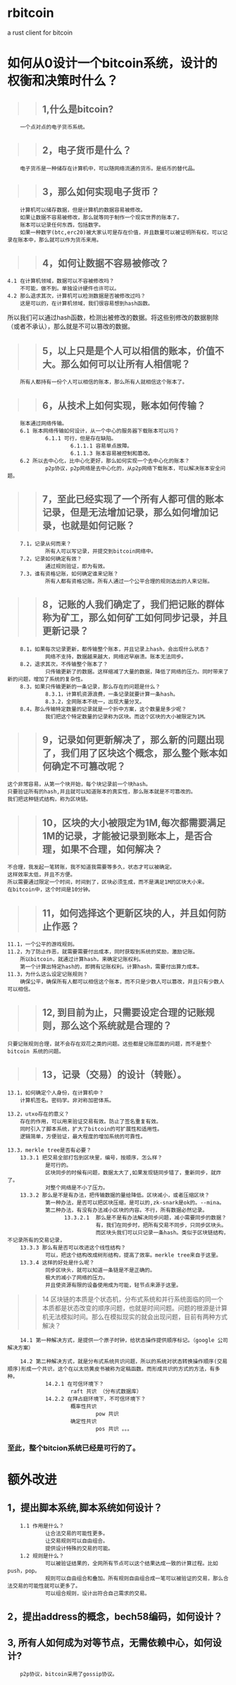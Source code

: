 # rbitcoin
a rust client for bitcoin


# 如何从0设计一个bitcoin系统，设计的权衡和决策时什么？
>>## 1,什么是bitcoin?
        一个点对点的电子货币系统。
        
>>## 2，电子货币是什么？
        电子货币是一种储存在计算机中，可以随网络流通的货币。是纸币的替代品。
        
>>## 3，那么如何实现电子货币？
        计算机可以储存数据，但是计算机的数据容易被修改。
        如果让数据不容易被修改，那么就等同于制作一个现实世界的账本了。
        账本可以记录任何东西，包括数字。
        如果一种数字(btc,erc20)被大家认可是存在价值，并且数量可以被证明所有权，可以记录在账本中，那么就可以作为货币来用。
        
>>## 4，如何让数据不容易被修改？
    4.1 在计算机领域，数据可以不容被修改吗？
        不可能，做不到。单独设计硬件也许可以。
    4.2 那么退求其次，计算机可以检测数据是否被修改过吗？
        这是可以的，在计算机领域，我们很容易想到hash函数。
所以我们可以通过hash函数，检测出被修改的数据。将这些别修改的数据剔除（或者不承认），那么就是不可以篡改的数据。

>>## 5，以上只是是个人可以相信的账本，价值不大。那么如何可以让所有人相信呢？
        所有人都持有一份个人可以相信的账本，那么所有人就相信这个账本了。

>>## 6，从技术上如何实现，账本如何传输？
        账本通过网络传输。
        6.1 账本网络传输如何设计，从一个中心的服务器下载账本可以吗？
                6.1.1 可行，但是存在缺陷。
                        6.1.1.1 容易单点故障。
                        6.1.1.3 账本容易被控制和篡改。
        6.2 所以去中心化，比中心化更好，那么如何实现一个去中心化的账本？
                p2p协议，p2p网络是去中心化的，从p2p网络下载账本，可以解决账本安全问题。

>>## 7，至此已经实现了一个所有人都可信的账本记录，但是无法增加记录，那么如何增加记录，也就是如何记账？
        7.1，记录从何而来？
                所有人可以写记录，并提交到bitcoin网络中。
        7.2，记录如何确定有效？
                通过规则验证，即为有效。
        7.3，谁有资格记账，如何确定谁来记账？
                所有人都有资格记账。所有人通过一个公平合理的规则选出的人来记账。

>>## 8，记账的人我们确定了，我们把记账的群体称为矿工，那么如何矿工如何同步记录，并且更新记录？
        8.1，如果每次记录更新，都传输整个账本，并且记录上hash，会出现什么状态？
                网络不支持，数据越来越大，网络迟早崩溃。账本无法同步。
        8.2，退求其次，不传输整个账本了？
                只传输更新了的数据。这样缩减了大量的数据，降低了网络的压力。同时带来了新的问题，增加了系统的复杂性。
        8.3，如果只传输更新的一条记录，那么存在的问题是什么？
                8.3.1，计算机资源浪费，一条记录就要计算一条hash。
                8.3.2，全网账本不统一，出现大量分叉。
        8.4，那么传输特定数量的记录就是一个折中方案，这个数量是多少呢？
                我们把这个特定数量的记录称为区块。而这个区块的大小被限定为1M。
  
>>## 9，记录如何更新解决了，那么新的问题出现了，我们用了区块这个概念，那么整个账本如何确定不可篡改呢？
    这个非常容易，从第一个块开始，每个块记录前一个块hash。
    只要验证所有的hash,并且就可以知道账本的真实性，那么账本就是不可篡改的。
    我们把这种链式结构，称为区块链。

>>## 10，区块的大小被限定为1M,每次都需要满足1M的记录，才能被记录到账本上，是否合理，如果不合理，如何解决？
    不合理，我发起一笔转账，我不知道我需要等多久，状态才可以被确定。
    这样效率太低，并且不方便。
    所以需要通过限定一个时间，时间到了，区块必须生成，而不是满足1M的区块大小来。
    在bitcoin中，这个时间是10分钟。

>>## 11，如何选择这个更新区块的人，并且如何防止作恶？
    11.1，一个公平的游戏规则。
    11.2，为了防止作恶，就需要需要付出成本，同时获取到系统的奖励，激励记账。
        所以bitcoin，就通过计算hash，来确定记账权利。
        第一个计算出特定hash的，即拥有记账权利。计算hash，需要付出算力成本。
    11.3，为什么这么设定记账规则？
        确保公平，确保所有人都可以相信这个账本，而不只是少数人可以篡改，并且只有少数人可以相信。

>>## 12, 到目前为止，只需要设定合理的记账规则，那么这个系统就是合理的？
    只要记账规则合理，就不会存在双花之类的问题。这些都是记账层面的问题，而不是整个bitcoin 系统的问题。

>>## 13，记录（交易）的设计（转账）。
    13.1，如何确定个人身份，在计算机中？
        计算机签名。密码学。非对称加密体系。

    13.2，utxo存在的意义？
        存在的作用，可以用来验证交易有效。防止了签名重复有效。
        同时引入了脚本系统，扩大了bitcoin的可扩展性和适用性。
        逻辑简单，方便验证，最大程度的增加系统的可靠性。

    13.3，merkle tree是否有必要？
        13.3.1 把交易全部打包到区块里，编号，按顺序，怎么样？
                是可行的。
                区块同步的时候有问题，数据太大了,如果发现链同步错了，重新同步，就炸了。
                对整个网络是不小了压力。
        13.3.2 那么是不是有办法，把传输数据的量给降低。区块减小，或者压缩区块？
                第一种办法，是否可以把区块压缩，是可以的,zk-snark是ok的。--mina。
                第二种办法，有没有办法减小区块的内容。不行，所有数据必然记录。
                      13.3.2.1  那么是不是有办法解决同步问题，减小需要同步的数据？
                                有，我们在同步时，把所有交易不同步，只同步区块头。
                                而区块头我们可以只记录一条hash。类似于区块链结构，不记录所有的交易记录，
        13.3.3 那么有是否可以改进这个线性结构？
                可以，把这个结构改成树形结构，提高了效率。merkle tree来自于这里。
        13.3.4 这样的好处是什么呢？
                同步区块头，就可以知道一条链是不是正确的。
                极大的减小了网络的压力。
                并且使资源有限的设备使用成为可能，轻节点来源于这里。
>> 14 区块链的本质是个状态机，分布式系统和并行系统面临的同一个本质都是状态改变的顺序问题，也就是时间问题。问题的根源是计算机无法模拟时间。那么在模拟现实的就会出现问题，目前有两种方式解决？

        14.1 第一种解决方式，是提供一个原子时钟，给状态操作提供顺序标记。（google 公司解决方案）

        14.2 第二种解决方式，就是分布式系统共识问题，所以的系统对状态转换操作顺序(交易顺序)形成一个共识，这个在以太坊黄皮书被称为定稿函数。而形成共识的方式的方法，有多种。
                14.2.1 在可信环境下？
                        raft 共识 （分布式数据库）
                14.2.2 在拜占庭环境下，不可信环境下？ 
                        概率性共识
                                pow 共识
                        确定性共识
                                pos 共识 。。。
### 至此，整个bitcion系统已经是可行的了。

# 额外改进
## 1，提出脚本系统,脚本系统如何设计？
        1.1 作用是什么？
                让合法交易的可能性更多。
                让交易规则可以自由组合。
                提供设计特殊的交易的可能。
        1.2 规则是什么？
                可以被验证结果的，全网所有节点可以这个结果达成一致的计算过程。比如push，pop。
                规则可以自由组合和叠加。所有规则自由组合成一笔可以被验证的交易，那么合法交易的可能性就可以更多了。
                可以组合规则，设计出符合自己需求的交易。
## 2，提出address的概念，bech58编码，如何设计？
## 3, 所有人如何成为对等节点，无需依赖中心，如何设计?
        p2p协议，bitcoin采用了gossip协议。
